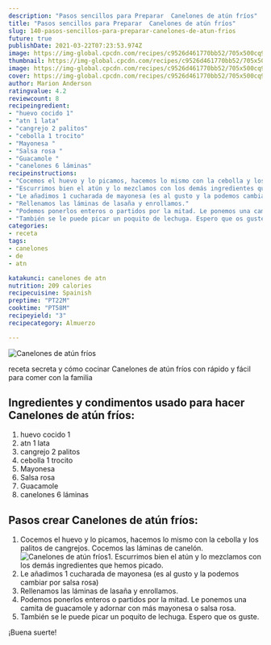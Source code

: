 ```yaml
---
description: "Pasos sencillos para Preparar  Canelones de atún fríos"
title: "Pasos sencillos para Preparar  Canelones de atún fríos"
slug: 140-pasos-sencillos-para-preparar-canelones-de-atun-frios
future: true
publishDate: 2021-03-22T07:23:53.974Z
image: https://img-global.cpcdn.com/recipes/c9526d461770bb52/705x500cq90/canelones-de-atun-frios-foto-principal.jpg
thumbnail: https://img-global.cpcdn.com/recipes/c9526d461770bb52/705x500cq90/canelones-de-atun-frios-foto-principal.jpg
image: https://img-global.cpcdn.com/recipes/c9526d461770bb52/705x500cq90/canelones-de-atun-frios-foto-principal.jpg
cover: https://img-global.cpcdn.com/recipes/c9526d461770bb52/705x500cq90/canelones-de-atun-frios-foto-principal.jpg
author: Marion Anderson
ratingvalue: 4.2
reviewcount: 8
recipeingredient:
- "huevo cocido 1"
- "atn 1 lata"
- "cangrejo 2 palitos"
- "cebolla 1 trocito"
- "Mayonesa "
- "Salsa rosa "
- "Guacamole "
- "canelones 6 láminas"
recipeinstructions:
- "Cocemos el huevo y lo picamos, hacemos lo mismo con la cebolla y los palitos de cangrejos. Cocemos las láminas de canelón."
- "Escurrimos bien el atún y lo mezclamos con los demás ingredientes que hemos picado."
- "Le añadimos 1 cucharada de mayonesa (es al gusto y la podemos cambiar por salsa rosa)"
- "Rellenamos las láminas de lasaña y enrollamos."
- "Podemos ponerlos enteros o partidos por la mitad. Le ponemos una camita de guacamole y adornar con más mayonesa o salsa rosa."
- "También se le puede picar un poquito de lechuga. Espero que os guste."
categories:
- receta
tags:
- canelones
- de
- atn

katakunci: canelones de atn 
nutrition: 209 calories
recipecuisine: Spainish
preptime: "PT22M"
cooktime: "PT58M"
recipeyield: "3"
recipecategory: Almuerzo

---
```



![Canelones de atún fríos](https://img-global.cpcdn.com/recipes/c9526d461770bb52/705x500cq90/canelones-de-atun-frios-foto-principal.jpg)

receta secreta y cómo cocinar Canelones de atún fríos con rápido y fácil para comer con la familia

<!--inarticleads1-->

## Ingredientes y condimentos usado para hacer Canelones de atún fríos:

1. huevo cocido 1
1. atn 1 lata
1. cangrejo 2 palitos
1. cebolla 1 trocito
1. Mayonesa 
1. Salsa rosa 
1. Guacamole 
1. canelones 6 láminas



<!--inarticleads2-->

## Pasos crear Canelones de atún fríos:

1. Cocemos el huevo y lo picamos, hacemos lo mismo con la cebolla y los palitos de cangrejos. Cocemos las láminas de canelón.
<img src="https://img-global.cpcdn.com/steps/0cae63f0d1347a89/160x128cq70/foto-del-paso-1-de-la-receta-canelones-de-atun-frios.jpg" alt="Canelones de atún fríos">1. Escurrimos bien el atún y lo mezclamos con los demás ingredientes que hemos picado.
1. Le añadimos 1 cucharada de mayonesa (es al gusto y la podemos cambiar por salsa rosa)
1. Rellenamos las láminas de lasaña y enrollamos.
1. Podemos ponerlos enteros o partidos por la mitad. Le ponemos una camita de guacamole y adornar con más mayonesa o salsa rosa.
1. También se le puede picar un poquito de lechuga. Espero que os guste.



¡Buena suerte!


